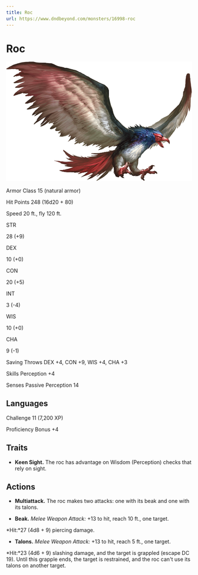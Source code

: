 ```yaml
---
title: Roc
url: https://www.dndbeyond.com/monsters/16998-roc
---
```


# Roc

![Roc](roc.png)

Armor Class
15
(natural armor)

Hit Points
248
(16d20 + 80)

Speed
20 ft., fly 120 ft.

STR

28
(+9)

DEX

10
(+0)

CON

20
(+5)

INT

3
(-4)

WIS

10
(+0)

CHA

9
(-1)

Saving Throws
DEX +4, CON +9, WIS +4, CHA +3

Skills
Perception +4

Senses
Passive Perception 14

Languages
--

Challenge
11 (7,200 XP)

Proficiency Bonus
+4

## Traits

* **Keen Sight.** The roc has advantage on Wisdom (Perception) checks that rely on sight.

## Actions

* **Multiattack.** The roc makes two attacks: one with its beak and one with its talons.

* **Beak.** *Melee Weapon Attack:* +13 to hit, reach 10 ft., one target.

*Hit:*27 (4d8 + 9) piercing damage.

* **Talons.** *Melee Weapon Attack:* +13 to hit, reach 5 ft., one target.

*Hit:*23 (4d6 + 9) slashing damage, and the target is grappled (escape DC 19). Until this grapple ends, the target is restrained, and the roc can't use its talons on another target.